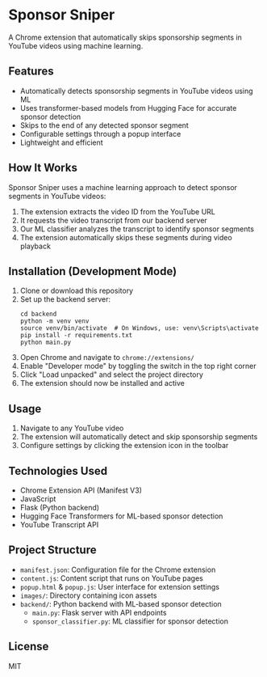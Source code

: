 # Sponsor Sniper

A Chrome extension that automatically skips sponsorship segments in YouTube videos using machine learning.

## Features

- Automatically detects sponsorship segments in YouTube videos using ML
- Uses transformer-based models from Hugging Face for accurate sponsor detection
- Skips to the end of any detected sponsor segment
- Configurable settings through a popup interface
- Lightweight and efficient

## How It Works

Sponsor Sniper uses a machine learning approach to detect sponsor segments in YouTube videos:

1. The extension extracts the video ID from the YouTube URL
2. It requests the video transcript from our backend server
3. Our ML classifier analyzes the transcript to identify sponsor segments
4. The extension automatically skips these segments during video playback

## Installation (Development Mode)

1. Clone or download this repository
2. Set up the backend server:
   ```
   cd backend
   python -m venv venv
   source venv/bin/activate  # On Windows, use: venv\Scripts\activate
   pip install -r requirements.txt
   python main.py
   ```
3. Open Chrome and navigate to `chrome://extensions/`
4. Enable "Developer mode" by toggling the switch in the top right corner
5. Click "Load unpacked" and select the project directory
6. The extension should now be installed and active

## Usage

1. Navigate to any YouTube video
2. The extension will automatically detect and skip sponsorship segments
3. Configure settings by clicking the extension icon in the toolbar

## Technologies Used

- Chrome Extension API (Manifest V3)
- JavaScript
- Flask (Python backend)
- Hugging Face Transformers for ML-based sponsor detection
- YouTube Transcript API

## Project Structure

- `manifest.json`: Configuration file for the Chrome extension
- `content.js`: Content script that runs on YouTube pages
- `popup.html` & `popup.js`: User interface for extension settings
- `images/`: Directory containing icon assets
- `backend/`: Python backend with ML-based sponsor detection
  - `main.py`: Flask server with API endpoints
  - `sponsor_classifier.py`: ML classifier for sponsor detection

## License

MIT 